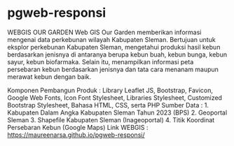 # pgweb-responsi

WEBGIS OUR GARDEN
Web GIS Our Garden memberikan informasi mengenai data perkebunan wilayah Kabupaten Sleman. Bertujuan untuk eksplor perkebunan Kabupaten Sleman, mengetahui produksi hasil kebun berdasarkan jenisnya di antaranya berupa kebun buah, kebun bunga, kebun sayur, kebun biofarmaka. Selain itu, menampilkan informasi peta persebaran kebun berdasarkan jenisnya dan tata cara menanam maupun merawat kebun dengan baik.

Komponen Pembangun Produk : Library Leaflet JS, Bootstrap, Favicon, Google Web Fonts, Icon Font Stylesheet, Libraries Stylesheet, Customized Bootstrap Stylesheet, Bahasa HTML, CSS, serta PHP
Sumber Data               : 1. Kabupaten Dalam Angka Kabupaten Sleman Tahun 2023 (BPS)
                            2. Geoportal Sleman
                            3. Shapefile Kabupaten Sleman (Inageoportal)
                            4. Titik Koordinat Persebaran Kebun (Google Maps)
Link WEBGIS               : https://maureenarsa.github.io/pgweb-responsi/